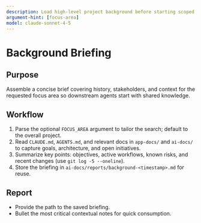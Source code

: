 ```yaml
---
description: Load high-level project background before starting scoped work
argument-hint: [focus-area]
model: claude-sonnet-4-5
---
```


# Background Briefing

## Purpose
Assemble a concise brief covering history, stakeholders, and context for the requested focus area so downstream agents start with shared knowledge.

## Workflow
1. Parse the optional `FOCUS_AREA` argument to tailor the search; default to the overall project.
2. Read `CLAUDE.md`, `AGENTS.md`, and relevant docs in `app-docs/` and `ai-docs/` to capture goals, architecture, and open initiatives.
3. Summarize key points: objectives, active workflows, known risks, and recent changes (use `git log -5 --oneline`).
4. Store the briefing in `ai-docs/reports/background-<timestamp>.md` for reuse.

## Report
- Provide the path to the saved briefing.
- Bullet the most critical contextual notes for quick consumption.
